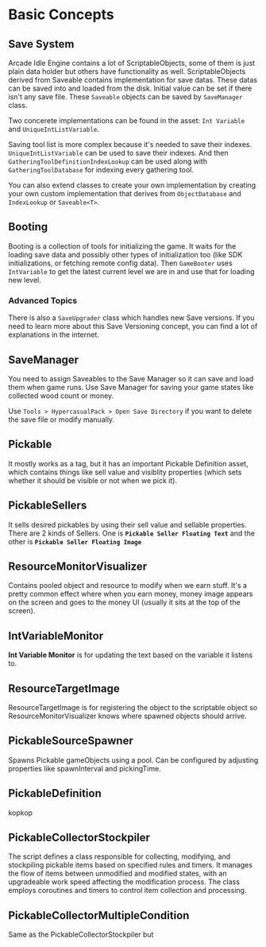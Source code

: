 # Basic Concepts


## Save System
Arcade Idle Engine contains a lot of ScriptableObjects, some of them is just plain data holder but others have functionality as well. ScriptableObjects derived from Saveable contains implementation for save datas. These datas can be saved into and loaded from the disk. Initial value can be set if there isn't any save file. These `Saveable` objects can be saved by `SaveManager` class. 

Two concerete implementations can be found in the asset:
`Int Variable` and `UniqueIntListVariable`.

Saving tool list is more complex because it's needed to save their indexes. `UniqueIntListVariable` can be used to save their indexes. And then `GatheringToolDefinitionIndexLookup` can be used along with `GatheringToolDatabase` for indexing every gathering tool. 

You can also extend classes to create your own implementation by creating your own custom implementation that derives from `ObjectDatabase` and `IndexLookup` or `Saveable<T>`.


## Booting
Booting is a collection of tools for initializing the game. It waits for the loading save data and possibly other types of initialization too (like SDK initializations, or fetching remote config data). Then `GameBooter` uses `IntVariable` to get the latest current level we are in and use that for loading new level.

### Advanced Topics
There is also a `SaveUpgrader` class which handles new Save versions. If you need to learn more about this Save Versioning concept, you can find a lot of explanations in the internet.


## SaveManager
You need to assign Saveables to the Save Manager so it can save and load them when game runs. Use Save Manager for saving your game states like collected wood count or money.

Use `Tools > HypercasualPack > Open Save Directory` if you want to delete the save file or modify manually.


## Pickable
It mostly works as a tag, but it has an important Pickable Definition asset, which contains things like sell value and visiblity properties (which sets whether it should be visible or not when we pick it).


## PickableSellers
It sells desired pickables by using their sell value and sellable properties. There are 2 kinds of Sellers. One is **`Pickable Seller Floating Text`** and the other is **`Pickable Seller Floating Image`**


## ResourceMonitorVisualizer
Contains pooled object and resource to modify when we earn stuff. It's a pretty common effect where when you earn money, money image appears on the screen and goes to the money UI (usually it sits at the top of the screen).     
         
         
## IntVariableMonitor     
**Int Variable Monitor** is for updating the text based on the variable it listens to.


## ResourceTargetImage
ResourceTargetImage is for registering the object to the scriptable object so ResourceMonitorVisualizer knows where spawned objects should arrive.


## PickableSourceSpawner
Spawns Pickable gameObjects using a pool. Can be configured by adjusting properties like spawnInterval and pickingTime.


## PickableDefinition
kopkop


## PickableCollectorStockpiler
The script defines a class responsible for collecting, modifying, and stockpiling pickable items based on specified rules and timers. It manages the flow of items between unmodified and modified states, with an upgradeable work speed affecting the modification process. The class employs coroutines and timers to control item collection and processing.


## PickableCollectorMultipleCondition
Same as the PickableCollectorStockpiler but